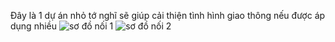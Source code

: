 Đây là 1 dự án nhỏ tớ nghĩ sẽ giúp cải thiện tình hình giao thông nếu được áp dụng nhiều
![sơ đồ nối 1](https://ik.imagekit.io/DuongCG/project%20github/traffic%20system/s%C6%A1%20%C4%91%E1%BB%93%20%C4%91%E1%BA%A5u%20n%E1%BB%91i.png?updatedAt=1740498000522)
![sơ đồ nối 2](https://ik.imagekit.io/DuongCG/project%20github/traffic%20system/s%C6%A1%20%C4%91%E1%BB%93%20%C4%91%E1%BA%A5u%20n%E1%BB%91i%202.png?updatedAt=1740498000397)
